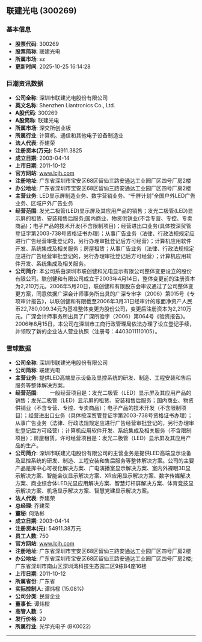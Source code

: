## 联建光电 (300269)

### 基本信息

- **股票代码**: 300269
- **股票简称**: 联建光电
- **所属市场**: sz
- **更新时间**: 2025-10-25 16:14:28

### 巨潮资讯数据

- **公司全称**: 深圳市联建光电股份有限公司
- **英文名称**: Shenzhen Liantronics Co., Ltd.
- **A股代码**: 300269
- **A股简称**: 联建光电
- **所属市场**: 深交所创业板
- **所属行业**: 计算机、通信和其他电子设备制造业
- **法人代表**: 乔建荣
- **注册资本(万元)**: 54911.3825
- **成立日期**: 2003-04-14
- **上市日期**: 2011-10-12
- **官方网站**: www.lcjh.com
- **注册地址**: 广东省深圳市宝安区68区留仙三路安通达工业园厂区四号厂房2楼
- **办公地址**: 广东省深圳市宝安区68区留仙三路安通达工业园厂区四号厂房2楼
- **主营业务**: LED显示屏制造业务、数字营销业务、“千屏计划”全国户外LED广告业务、区域户外广告业务
- **经营范围**: 发光二极管(LED)显示屏及其应用产品的销售；发光二极管(LED)显示屏的租赁、安装和售后服务;国内商业、物资供销业(不含专营、专控、专卖商品)；电子产品的技术开发(不含限制项目)；经营进出口业务(具体按深贸管登证字第2003-738号资格证书办理)；从事广告业务（法律、行政法规规定应进行广告经营审批登记的，另行办理审批登记后方可经营）；计算机应用软件开发、系统集成及相关服务；房屋租赁；从事广告业务（法律、行政法规规定应进行广告经营审批登记的，另行办理审批登记后方可经营）；计算机应用软件开发、系统集成及相关服务。
- **公司简介**: 本公司系由深圳市联创健和光电显示有限公司整体变更设立的股份有限公司。联创健和有限公司成立于2003年4月14日，整体变更前的注册资本为2,210万元。2006年5月20日，联创健和有限股东会审议通过了公司整体变更方案，同意依据广深会计师事务所出具的广深专审字（2006）第015号《专项审计报告》，以联创健和有限截至2006年3月31日经审计的账面净资产人民币22,780,009.34元为基准整体变更为股份公司，变更后注册资本为2,210万元。广深会计师事务所出具了广深所验字（2006）第064号《验资报告》。2006年8月15日，本公司在深圳市工商行政管理局依法办理了设立登记手续，并领取了新的企业法人营业执照（注册号：4403011110105）。

### 雪球数据

- **公司全称**: 深圳市联建光电股份有限公司
- **公司简称**: 联建光电
- **主营业务**: 提供LED高端显示设备及显控系统的研发、制造、工程安装和售后服务等整体解决方案。
- **经营范围**: 　　一般经营项目是：发光二极管（LED）显示屏及其应用产品的销售；发光二极管（LED）显示屏的租赁、安装和售后服务；国内商业、物资供销业（不含专营、专控、专卖商品）；电子产品的技术开发（不含限制项目）；经营进出口业务（具体按深贸管登证字第2003-738号资格证书办理）；从事广告业务（法律、行政法规规定应进行广告经营审批登记的，另行办理审批登记后方可经营）；计算机应用软件开发、系统集成及相关服务（不含限制项目）；房屋租赁。许可经营项目是：发光二极管（LED）显示屏及其应用产品的生产。
- **公司简介**: 深圳市联建光电股份有限公司的主营业务是提供LED高端显示设备及显控系统的研发、制造、工程安装和售后服务等整体解决方案。公司的主要产品是挥中心可视化解决方案、广电演播室显示解决方案、室内外裸眼3D显示解决方案、智能会议显示解决方案、XR应用显示解决方案、数字传媒解决方案、商业综合体LED光显应用解决方案、智慧灯杆屏解决方案、体育竞技显示解决方案、机场显示解决方案、智慧党建显示解决方案。
- **法人代表**: 乔建荣
- **总经理**: 乔建荣
- **董秘**: 何浩彬
- **成立日期**: 2003-04-14
- **注册资本(元)**: 54911.38万元
- **员工人数**: 750
- **官方网站**: www.lcjh.com
- **注册地址**: 广东省深圳市宝安区68区留仙三路安通达工业园厂区四号厂房2楼
- **办公地址**: 广东省深圳市宝安区68区留仙三路安通达工业园厂区四号厂房2楼;广东省深圳市南山区深圳湾科技生态园二区9栋B4座16楼
- **上市日期**: 2011-10-12
- **所属省份**: 广东省
- **实际控制人**: 谭炜樑 (15.08%)
- **公司分类**: 民营企业
- **董事长**: 谭炜樑
- **高管人数**: 5
- **发行价格**: 20
- **所属行业**: 光学光电子 (BK0022)

---